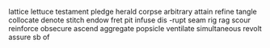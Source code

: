 lattice lettuce
testament
pledge
herald
corpse
arbitrary
attain
refine
tangle
collocate
denote
stitch
endow
fret
pit
infuse
dis -rupt
seam
rig rag 
scour
reinforce
obsecure
ascend
aggregate
popsicle
ventilate
simultaneous
revolt
assure sb of